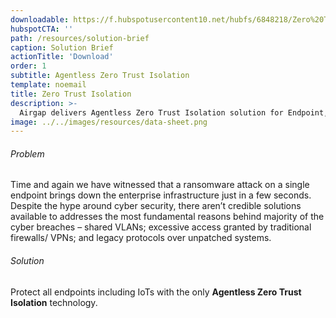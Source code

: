 ```yaml
---
downloadable: https://f.hubspotusercontent10.net/hubfs/6848218/Zero%20Trust%20Isolation%20-%20Solution%20Brief.pdf
hubspotCTA: ''
path: /resources/solution-brief
caption: Solution Brief
actionTitle: 'Download'
order: 1
subtitle: Agentless Zero Trust Isolation
template: noemail
title: Zero Trust Isolation
description: >-
  Airgap delivers Agentless Zero Trust Isolation solution for Endpoint, Application and Network with advanced microsegmenation and identity access.
image: ../../images/resources/data-sheet.png
---
```

###### Problem

Time and again we have witnessed that a ransomware attack on a single endpoint brings down the enterprise infrastructure just in a few seconds. Despite the hype around cyber security, there aren’t credible solutions available to addresses the most fundamental reasons behind majority of the cyber breaches – shared VLANs; excessive access granted by traditional firewalls/ VPNs; and legacy protocols over unpatched systems.

###### Solution

Protect all endpoints including IoTs with the only **Agentless Zero Trust Isolation** technology.
